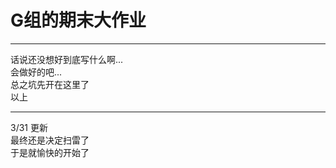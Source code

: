 # G组的期末大作业
--- 
话说还没想好到底写什么啊...  
会做好的吧...  
总之坑先开在这里了  
以上  
  
---
3/31 更新  
最终还是决定扫雷了  
于是就愉快的开始了  